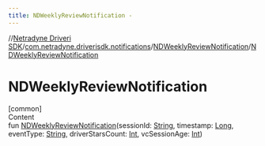 ```yaml
---
title: NDWeeklyReviewNotification -
---
```

//[Netradyne Driveri SDK](../../index.md)/[com.netradyne.driverisdk.notifications](../index.md)/[NDWeeklyReviewNotification](index.md)/[NDWeeklyReviewNotification](-n-d-weekly-review-notification.md)



# NDWeeklyReviewNotification  
[common]  
Content  
fun [NDWeeklyReviewNotification](-n-d-weekly-review-notification.md)(sessionId: [String](https://kotlinlang.org/api/latest/jvm/stdlib/kotlin/-string/index.html), timestamp: [Long](https://kotlinlang.org/api/latest/jvm/stdlib/kotlin/-long/index.html), eventType: [String](https://kotlinlang.org/api/latest/jvm/stdlib/kotlin/-string/index.html), driverStarsCount: [Int](https://kotlinlang.org/api/latest/jvm/stdlib/kotlin/-int/index.html), vcSessionAge: [Int](https://kotlinlang.org/api/latest/jvm/stdlib/kotlin/-int/index.html))  



